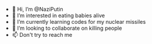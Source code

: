 - 👋 Hi, I’m @NaziPutin
- 👀 I’m interested in eating babies alive
- 🌱 I’m currently learning codes for my nuclear missiles
- 💞️ I’m looking to collaborate on killing people
- 📫 Don't try to reach me 

<!---
NaziPutin/NaziPutin is a ✨ special ✨ repository because its `README.md` (this file) appears on your GitHub profile.
You can click the Preview link to take a look at your changes.
--->
